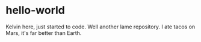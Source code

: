 # hello-world


Kelvin here, just started to code. Well another lame repository.
I ate tacos on Mars, it's far better than Earth.
